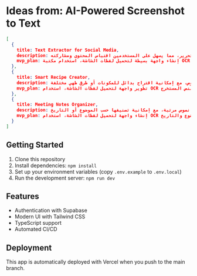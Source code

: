 # Ideas from: AI-Powered Screenshot to Text

```json
[
  {
    title: Text Extractor for Social Media,
    description: أداة تستخدم الذكاء الاصطناعي لتحويل لقطات الشاشة من وسائل التواصل الاجتماعي إلى نصوص قابلة للتحرير، مما يسهل على المستخدمين اقتباس المحتوى ومشاركته.,
    mvp_plan: إنشاء واجهة بسيطة لتحميل لقطات الشاشة، استخدام مكتبة OCR مفتوحة المصدر لاستخراج النصوص، وتوفير خيار لتحرير النصوص المستخرجة.
  },
  {
    title: Smart Recipe Creator,
    description: أداة تقوم بتحويل لقطات الشاشة للوصفات الغذائية إلى نصوص، مع إمكانية اقتراح بدائل للمكونات أو طرق طهي مختلفة.,
    mvp_plan: تطوير واجهة لتحميل لقطات الشاشة، استخدام OCR لاستخراج النصوص، ثم استخدام نموذج ذكاء اصطناعي بسيط لتقديم اقتراحات بديلة بناءً على النص المستخرج.
  },
  {
    title: Meeting Notes Organizer,
    description: أداة لتحويل لقطات الشاشة من الاجتماعات أو المحادثات إلى نصوص مرتبة، مع إمكانية تصنيفها حسب الموضوع أو التاريخ.,
    mvp_plan: إنشاء واجهة لتحميل لقطات الشاشة، استخدام OCR لاستخراج النصوص، ثم تطوير خوارزمية بسيطة لتنظيم النصوص المستخرجة حسب الموضوع والتاريخ.
  }
]
```

## Getting Started

1. Clone this repository
2. Install dependencies: `npm install`
3. Set up your environment variables (copy `.env.example` to `.env.local`)
4. Run the development server: `npm run dev`

## Features

- Authentication with Supabase
- Modern UI with Tailwind CSS
- TypeScript support
- Automated CI/CD

## Deployment

This app is automatically deployed with Vercel when you push to the main branch.